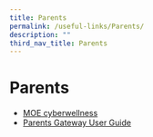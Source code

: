 ```yaml
---
title: Parents
permalink: /useful-links/Parents/
description: ""
third_nav_title: Parents
---
```

# Parents
*   <a href="https://www.moe.gov.sg/-/media/files/parent-kit/cyber-wellness-for-your-child.pdf" target="_blank">MOE cyberwellness</a>
*   <a href="/files/Useful%20Links/User-Guide-for-Parents-on-Parents-Gateway.pdf" target="_blank">Parents Gateway User Guide</a>